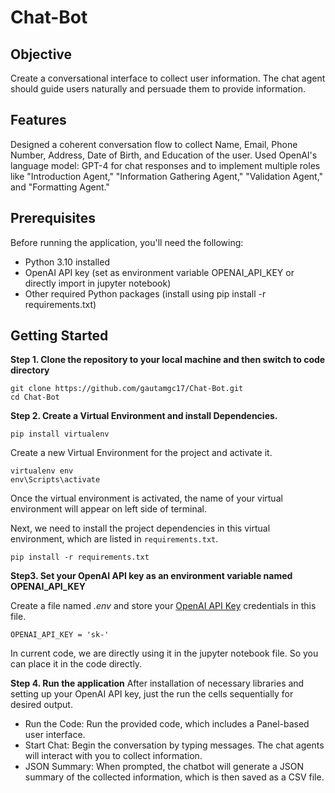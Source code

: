 # Chat-Bot

## Objective
Create a conversational interface to collect user information. The chat agent should guide users naturally and persuade them to provide information.

## Features
Designed a coherent conversation flow to collect Name, Email, Phone Number, Address, Date of Birth, and Education of the user. Used OpenAI's language model: GPT-4 for chat responses and to implement multiple roles like "Introduction Agent," "Information Gathering Agent," "Validation Agent," and "Formatting Agent."

## Prerequisites
Before running the application, you'll need the following:

- Python 3.10 installed
- OpenAI API key (set as environment variable OPENAI_API_KEY or directly import in jupyter notebook)
- Other required Python packages (install using pip install -r requirements.txt)


## Getting Started

**Step 1. Clone the repository to your local machine and then switch to code directory**

```
git clone https://github.com/gautamgc17/Chat-Bot.git
cd Chat-Bot
```

**Step 2. Create a Virtual Environment and install Dependencies.**

```
pip install virtualenv
```

Create a new Virtual Environment for the project and activate it.

```
virtualenv env
env\Scripts\activate
```
Once the virtual environment is activated, the name of your virtual environment will appear on left side of terminal.

Next, we need to install the project dependencies in this virtual environment, which are listed in `requirements.txt`.

```
pip install -r requirements.txt
```

**Step3. Set your OpenAI API key as an environment variable named OPENAI_API_KEY**

Create a file named _.env_ and store your [OpenAI API Key](https://platform.openai.com/account/api-keys) credentials in this file.

```
OPENAI_API_KEY = 'sk-'
```
In current code, we are directly using it in the jupyter notebook file. So you can place it in the code directly.


**Step 4. Run the application**
After installation of necessary libraries and setting up your OpenAI API key, just the run the cells sequentially for desired output.
 - Run the Code: Run the provided code, which includes a Panel-based user interface.
 - Start Chat: Begin the conversation by typing messages. The chat agents will interact with you to collect information.
 - JSON Summary: When prompted, the chatbot will generate a JSON summary of the collected information, which is then saved as a CSV file.
